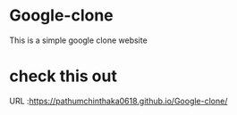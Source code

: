 # Google-clone
This is a simple google clone website 

# check this out
URL :https://pathumchinthaka0618.github.io/Google-clone/
